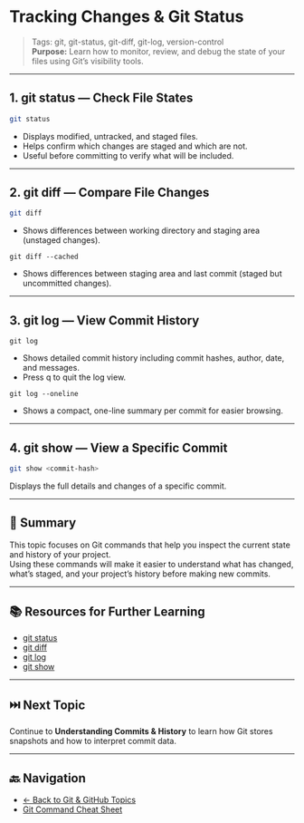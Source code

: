 # Tracking Changes & Git Status

> Tags: git, git-status, git-diff, git-log, version-control  
> **Purpose:** Learn how to monitor, review, and debug the state of your files using Git’s visibility tools.

---

## 1. git status — Check File States

```bash
git status
```

- Displays modified, untracked, and staged files.
- Helps confirm which changes are staged and which are not.
- Useful before committing to verify what will be included.

---

## 2. git diff — Compare File Changes

```bash
git diff
```

- Shows differences between working directory and staging area (unstaged changes).

```base
git diff --cached
```

- Shows differences between staging area and last commit (staged but uncommitted changes).

---

## 3. git log — View Commit History

```base
git log
```

- Shows detailed commit history including commit hashes, author, date, and messages.
- Press q to quit the log view.

```base
git log --oneline
```

- Shows a compact, one-line summary per commit for easier browsing.

---

## 4. git show — View a Specific Commit

```bash
git show <commit-hash>
```

Displays the full details and changes of a specific commit.

---

## 🧾 Summary

This topic focuses on Git commands that help you inspect the current state and history of your project.  
Using these commands will make it easier to understand what has changed, what’s staged, and your project’s history before making new commits.

---

## 📚 Resources for Further Learning

- [git status](https://git-scm.com/docs/git-status)  
- [git diff](https://git-scm.com/docs/git-diff)  
- [git log](https://git-scm.com/docs/git-log)  
- [git show](https://git-scm.com/docs/git-show)  

---

## ⏭️ Next Topic

Continue to **Understanding Commits & History** to learn how Git stores snapshots and how to interpret commit data.

---

## 🔙 Navigation

- [← Back to Git & GitHub Topics](README.md)
- [Git Command Cheat Sheet](cheat-sheet.md)
